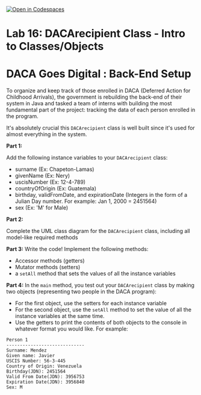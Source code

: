 [![Open in Codespaces](https://classroom.github.com/assets/launch-codespace-2972f46106e565e64193e422d61a12cf1da4916b45550586e14ef0a7c637dd04.svg)](https://classroom.github.com/open-in-codespaces?assignment_repo_id=19491013)
# **Lab 16: DACArecipient Class - Intro to Classes/Objects**

# DACA Goes Digital : Back-End Setup

 
To organize and keep track of those enrolled in DACA (Deferred Action for Childhood Arrivals), the government is rebuilding the back-end of their system in Java and tasked a team of interns with building the most fundamental part of the project: tracking the data of each person enrolled in the program.

It's absolutely crucial this `DACArecipient` class is well built since it's used for almost everything in the system.

**Part 1:**

Add the following instance variables to your `DACArecipient` class:

- surname (Ex: Chapeton-Lamas)
- givenName (Ex: Nery)
- uscisNumber (Ex: 12-4-789)
- countryOfOrigin (Ex: Guatemala)
- birthday, validFromDate, and expirationDate (Integers in  the form of a Julian Day number. For example: Jan 1, 2000 = 2451564)
- sex (Ex: 'M' for Male)

**Part 2:**

Complete the UML class diagram for the `DACArecipient` class, including all model-like required methods

**Part 3:**
Write the code! Implement the following methods:
- Accessor methods (getters)
- Mutator methods (setters)
- a `setAll` method that sets the values of all the instance variables

**Part 4:** 
In the `main` method, you test out your `DACArecipient` class by making two objects (representing two people in the DACA program):
- For the first object, use the setters for each instance variable
- For the second object, use the `setAll` method to set the value of all the instance variables at the same time.
- Use the getters to print the contents of both objects to the console in whatever format you would like. For example:
```
Person 1
-----------------------------
Surname: Mendez
Given name: Javier
USCIS Number: 56-3-445
Country of Origin: Venezuela
Birthday(JDN): 2451564
Valid From Date(JDN): 3956753
Expiration Date(JDN): 3956840
Sex: M
```

